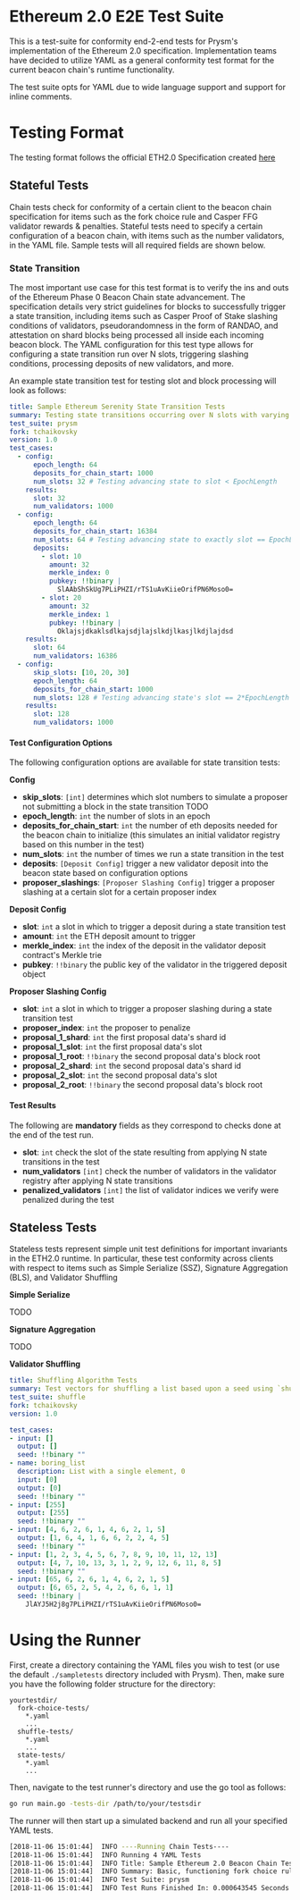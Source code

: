 # Ethereum 2.0 E2E Test Suite

This is a test-suite for conformity end-2-end tests for Prysm's implementation of the Ethereum 2.0 specification. Implementation teams have decided to utilize YAML as a general conformity test format for the current beacon chain's runtime functionality.

The test suite opts for YAML due to wide language support and support for inline comments.

# Testing Format

The testing format follows the official ETH2.0 Specification created [here](https://github.com/ethereum/eth2.0-specs/blob/master/specs/test-format.md)

## Stateful Tests

Chain tests check for conformity of a certain client to the beacon chain specification for items such as the fork choice rule and Casper FFG validator rewards & penalties. Stateful tests need to specify a certain configuration of a beacon chain, with items such as the number validators, in the YAML file. Sample tests will all required fields are shown below.

### State Transition

The most important use case for this test format is to verify the ins and outs of the Ethereum Phase 0 Beacon Chain state advancement. The specification details very strict guidelines for blocks to successfully trigger a state transition, including items such as Casper Proof of Stake slashing conditions of validators, pseudorandomness in the form of RANDAO, and attestation on shard blocks being processed all inside each incoming beacon block. The YAML configuration for this test type allows for configuring a state transition run over N slots, triggering slashing conditions, processing deposits of new validators, and more.

An example state transition test for testing slot and block processing will look as follows:

```yaml
title: Sample Ethereum Serenity State Transition Tests
summary: Testing state transitions occurring over N slots with varying deposit sizes and proposal skips
test_suite: prysm
fork: tchaikovsky
version: 1.0
test_cases:
  - config:
      epoch_length: 64
      deposits_for_chain_start: 1000
      num_slots: 32 # Testing advancing state to slot < EpochLength
    results:
      slot: 32
      num_validators: 1000
  - config:
      epoch_length: 64
      deposits_for_chain_start: 16384
      num_slots: 64 # Testing advancing state to exactly slot == EpochLength
      deposits:
        - slot: 10
          amount: 32
          merkle_index: 0
          pubkey: !!binary |
            SlAAbShSkUg7PLiPHZI/rTS1uAvKiieOrifPN6Moso0=
        - slot: 20
          amount: 32
          merkle_index: 1
          pubkey: !!binary |
            Oklajsjdkaklsdlkajsdjlajslkdjlkasjlkdjlajdsd
    results:
      slot: 64
      num_validators: 16386
  - config:
      skip_slots: [10, 20, 30]
      epoch_length: 64
      deposits_for_chain_start: 1000
      num_slots: 128 # Testing advancing state's slot == 2*EpochLength
    results:
      slot: 128
      num_validators: 1000
```


#### Test Configuration Options

The following configuration options are available for state transition tests:

**Config**

- **skip_slots**: `[int]` determines which slot numbers to simulate a proposer not submitting a block in the state transition TODO
- **epoch_length**: `int` the number of slots in an epoch
- **deposits_for_chain_start**: `int` the number of eth deposits needed for the beacon chain to initialize (this simulates an initial validator registry based on this number in the test)
- **num_slots**: `int` the number of times we run a state transition in the test
- **deposits**: `[Deposit Config]` trigger a new validator deposit into the beacon state based on configuration options
- **proposer_slashings**: `[Proposer Slashing Config]` trigger a proposer slashing at a certain slot for a certain proposer index

**Deposit Config**
- **slot**: `int` a slot in which to trigger a deposit during a state transition test
- **amount**: `int` the ETH deposit amount to trigger
- **merkle_index**: `int` the index of the deposit in the validator deposit contract's Merkle trie
- **pubkey**: `!!binary` the public key of the validator in the triggered deposit object

**Proposer Slashing Config**
- **slot**: `int` a slot in which to trigger a proposer slashing during a state transition test
- **proposer_index**: `int` the proposer to penalize
- **proposal_1_shard**: `int` the first proposal data's shard id
- **proposal_1_slot**: `int` the first proposal data's slot
- **proposal_1_root**: `!!binary` the second proposal data's block root
- **proposal_2_shard**: `int`  the second proposal data's shard id
- **proposal_2_slot**: `int` the second proposal data's slot
- **proposal_2_root**: `!!binary` the second proposal data's block root

#### Test Results

The following are **mandatory** fields as they correspond to checks done at the end of the test run.
- **slot**: `int` check the slot of the state resulting from applying N state transitions in the test
- **num_validators** `[int]` check the number of validators in the validator registry after applying N state transitions
- **penalized_validators** `[int]` the list of validator indices we verify were penalized during the test

## Stateless Tests

Stateless tests represent simple unit test definitions for important invariants in the ETH2.0 runtime. In particular, these test conformity across clients with respect to items such as Simple Serialize (SSZ), Signature Aggregation (BLS), and Validator Shuffling

**Simple Serialize**

TODO

**Signature Aggregation**

TODO

**Validator Shuffling**

```yaml
title: Shuffling Algorithm Tests
summary: Test vectors for shuffling a list based upon a seed using `shuffle`
test_suite: shuffle
fork: tchaikovsky
version: 1.0

test_cases:
- input: []
  output: []
  seed: !!binary ""
- name: boring_list
  description: List with a single element, 0
  input: [0]
  output: [0]
  seed: !!binary ""
- input: [255]
  output: [255]
  seed: !!binary ""
- input: [4, 6, 2, 6, 1, 4, 6, 2, 1, 5]
  output: [1, 6, 4, 1, 6, 6, 2, 2, 4, 5]
  seed: !!binary ""
- input: [1, 2, 3, 4, 5, 6, 7, 8, 9, 10, 11, 12, 13]
  output: [4, 7, 10, 13, 3, 1, 2, 9, 12, 6, 11, 8, 5]
  seed: !!binary ""
- input: [65, 6, 2, 6, 1, 4, 6, 2, 1, 5]
  output: [6, 65, 2, 5, 4, 2, 6, 6, 1, 1]
  seed: !!binary |
    JlAYJ5H2j8g7PLiPHZI/rTS1uAvKiieOrifPN6Moso0=
```

# Using the Runner

First, create a directory containing the YAML files you wish to test (or use the default `./sampletests` directory included with Prysm). 
Then, make sure you have the following folder structure for the directory:

```
yourtestdir/
  fork-choice-tests/
    *.yaml
    ...
  shuffle-tests/
    *.yaml
    ...
  state-tests/
    *.yaml
    ...
```

Then, navigate to the test runner's directory and use the go tool as follows:


```bash
go run main.go -tests-dir /path/to/your/testsdir
```

The runner will then start up a simulated backend and run all your specified YAML tests.

```bash
[2018-11-06 15:01:44]  INFO ----Running Chain Tests----
[2018-11-06 15:01:44]  INFO Running 4 YAML Tests
[2018-11-06 15:01:44]  INFO Title: Sample Ethereum 2.0 Beacon Chain Test
[2018-11-06 15:01:44]  INFO Summary: Basic, functioning fork choice rule for Ethereum 2.0
[2018-11-06 15:01:44]  INFO Test Suite: prysm
[2018-11-06 15:01:44]  INFO Test Runs Finished In: 0.000643545 Seconds
```
